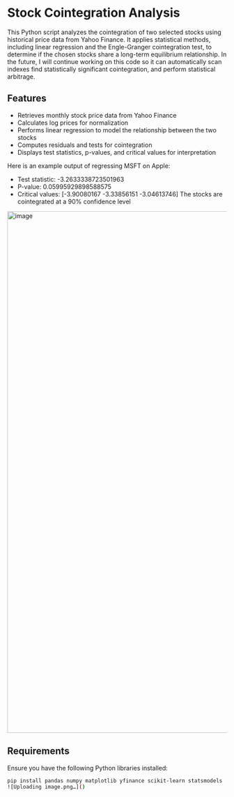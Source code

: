 # Stock Cointegration Analysis  

This Python script analyzes the cointegration of two selected stocks using historical price data from Yahoo Finance. It applies statistical methods, including linear regression and the Engle-Granger cointegration test, to determine if the chosen stocks share a long-term equilibrium relationship. In the future, I will continue working on this code so it can automatically scan indexes find statistically significant cointegration, and perform statistical arbitrage.

## Features  
- Retrieves monthly stock price data from Yahoo Finance  
- Calculates log prices for normalization  
- Performs linear regression to model the relationship between the two stocks  
- Computes residuals and tests for cointegration  
- Displays test statistics, p-values, and critical values for interpretation  

Here is an example output of regressing MSFT on Apple:
- Test statistic: -3.2633338723501963
- P-value: 0.05995929898588575
- Critical values: [-3.90080167 -3.33856151 -3.04613746]
The stocks are cointegrated at a 90% confidence level
<img width="1198" alt="image" src="https://github.com/user-attachments/assets/a47e6250-eff7-4ffc-af0a-0c89b7fe2dcf" />

## Requirements  
Ensure you have the following Python libraries installed:  
```bash
pip install pandas numpy matplotlib yfinance scikit-learn statsmodels
![Uploading image.png…]()
